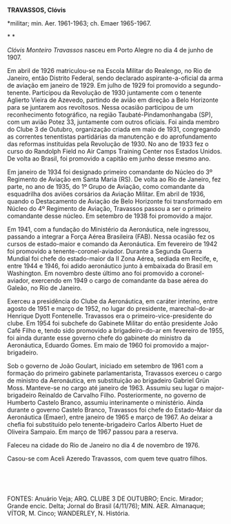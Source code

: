 **TRAVASSOS, Clóvis**

\*militar; min. Aer. 1961-1963; ch. Emaer 1965-1967.

* *

*Clóvis Monteiro Travassos* nasceu em Porto Alegre no dia 4 de junho de
1907.

Em abril de 1926 matriculou-se na Escola Militar do Realengo, no Rio de
Janeiro, então Distrito Federal, sendo declarado aspirante-a-oficial da
arma de aviação em janeiro de 1929. Em julho de 1929 foi promovido a
segundo-tenente. Participou da Revolução de 1930 juntamente com o
tenente Aglierto Vieira de Azevedo, partindo de avião em direção a Belo
Horizonte para se juntarem aos revoltosos. Nessa ocasião participou de
um reconhecimento fotográfico, na região Taubaté-Pindamonhangaba (SP),
com um avião Potez 33, juntamente com outros oficiais. Foi ainda membro
do Clube 3 de Outubro, organização criada em maio de 1931, congregando
as correntes tenentistas partidárias da manutenção e do aprofundamento
das reformas instituídas pela Revolução de 1930. No ano de 1933 fez o
curso do Randolph Field no Air Camps Training Center nos Estados Unidos.
De volta ao Brasil, foi promovido a capitão em junho desse mesmo ano.

Em janeiro de 1934 foi designado primeiro comandante do Núcleo do 3º
Regimento de Aviação em Santa Maria (RS). De volta ao Rio de Janeiro,
fez parte, no ano de 1935, do 1º Grupo de Aviação, como comandante da
esquadrilha dos aviões corsários da Aviação Militar. Em abril de 1936,
quando o Destacamento de Aviação de Belo Horizonte foi transformado em
Núcleo do 4º Regimento de Aviação, Travassos passou a ser o primeiro
comandante desse núcleo. Em setembro de 1938 foi promovido a major.

Em 1941, com a fundação do Ministério da Aeronáutica, nele ingressou,
passando a integrar a Força Aérea Brasileira (FAB). Nessa ocasião fez os
cursos de estado-maior e comando da Aeronáutica. Em fevereiro de 1942
foi promovido a tenente-coronel-aviador. Durante a Segunda Guerra
Mundial foi chefe do estado-maior da II Zona Aérea, sediada em Recife,
e, entre 1944 e 1946, foi adido aeronáutico junto à embaixada do Brasil
em Washington. Em novembro deste último ano foi promovido a
coronel-aviador, exercendo em 1949 o cargo de comandante da base aérea
do Galeão, no Rio de Janeiro.

Exerceu a presidência do Clube da Aeronáutica, em caráter interino,
entre agosto de 1951 e março de 1952, no lugar do presidente,
marechal-do-ar Henrique Dyott Fontenelle. Travassos era o
primeiro-vice-presidente do clube. Em 1954 foi subchefe do Gabinete
Militar do então presidente João Café Filho e, tendo sido promovido a
brigadeiro-do-ar em fevereiro de 1955, foi ainda durante esse governo
chefe do gabinete do ministro da Aeronáutica, Eduardo Gomes. Em maio de
1960 foi promovido a major-brigadeiro.

Sob o governo de João Goulart, iniciado em setembro de 1961 com a
formação do primeiro gabinete parlamentarista, Travassos exerceu o cargo
de ministro da Aeronáutica, em substituição ao brigadeiro Gabriel Grün
Moss. Manteve-se no cargo até janeiro de 1963. Assumiu seu lugar o
major-brigadeiro Reinaldo de Carvalho Filho. Posteriormente, no governo
de Humberto Castelo Branco, assumiu interinamente o ministério. Ainda
durante o governo Castelo Branco, Travassos foi chefe do Estado-Maior da
Aeronáutica (Emaer), entre janeiro de 1965 e março de 1967. Ao deixar a
chefia foi substituído pelo tenente-brigadeiro Carlos Alberto Huet de
Oliveira Sampaio. Em março de 1967 passou para a reserva.

Faleceu na cidade do Rio de Janeiro no dia 4 de novembro de 1976.

Casou-se com Aceli Azeredo Travassos, com quem teve quatro filhos.

 

 

FONTES: Anuário Veja; ARQ. CLUBE 3 DE OUTUBRO; Encic. Mirador; Grande
encic. Delta; Jornal do Brasil (4/11/76); MIN. AER. Almanaque; VÍTOR, M.
Cinco; WANDERLEY, N. História.

 
